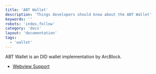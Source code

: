 ```yaml
---
title: 'ABT Wallet'
description: 'Things developers should know about the ABT Wallet'
keywords: ''
robots: 'index,follow'
category: 'docs'
layout: 'documentation'
tags:
  - 'wallet'
---
```


ABT Wallet is an DID wallet implementation by ArcBlock.

- [Webview Support](./webview)
